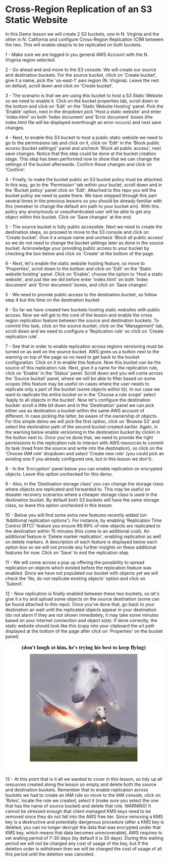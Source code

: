 # Cross-Region Replication of an S3 Static Website

In this Demo lesson we will create 2 S3 buckets, one in N. Virginia and the other in N. California and configure Cross-Region Replication (CRR between the two. This will enable obejcts to be replicated on both buckets. <br/>

1 - Make sure we are logged in you general AWS Account with the N. Virginia region selected. <br/>

2 - Go ahead and and move to the S3 console. We will create our source and destination buckets. For the source bucket, cllick on 'Create bucket', give it a name, pick the 'us-east-1' aws region (N. Virginia). Leave the rest on default, scroll down and click on 'Create bucket'. <br/>

3 - The scenario is that we are using this bucket to host a S3 Static Website so we need to enable it. Click on the bucket properties tab, scroll down to the bottom and click on 'Edit' on the 'Static Website Hosting' panel. Pick the 'Enable' option, next in the dropdown pick 'Host a static website' and enter 'index.html' on both 'Index document' and 'Error document' boxes (the index.html file will be displayed eventhough an error occurs) and next save changes. <br/>

4 - Next, to enable this S3 bucket to host a public static website we need to go to the permissions tab and click on it, click on 'Edit' in the 'Block public access (bucket settings)' panel and uncheck 'Block all public access', next save changes. Notice that this step could be done at the bucket creation stage. This step has been performed now to show that we can change the settings of the bucket afterwards. Confirm these changes and click on 'Confirm'.<br/>

4 - Finally, to make the bucket public an S3 bucket policy must be attached. In this way, go to the 'Permission' tab within your buclet, scroll down and in the 'Bucket policy' panel click on 'Edit'. Attached to this repo you will the bucket policy we need to paste there. We have stepped through this part several times in the previous lessons so you should be already familiar with this (remeber to change the default arn path to your bucket arn). With this policy any anonymouts or unauthenticated user will be able to get any object within this bucket. Click on 'Save changes' at the end. <br/>

5 - The source bucket is fully public accessible. Next we need to create the destination steps, so proceed to move to the S3 console and click on 'Create bucket'. Give it a unique name and uncheck 'Block all public access' so we do not need to change the bucket settings later as done in the source bucket. Acknowledge your providing public access to your bucket by checking the box below and click on 'Create' at the bottom of the page. <br/>

6 - Next, let's enable the static website hosting feature, so move to 'Properties', scroll down to the bottom and click on 'Edit' on the 'Static website hosting' panel. Click on 'Enable', choose the option to 'Host a static website', and just like we did before enter 'index.html' on both 'Index document' and 'Error document' boxes, and click on 'Save changes'. <br/>

5 - We need to provide public access to the destination bucket, so follow step 4 but this time on the destination bucket. <br/>

6 - So far we have created two buckets hosting static websites  with public access. Now we will get to the core of the lesson and enable the cross region replication feature between the source and destination buckets. To commit this task, click on the source bucket, click on the 'Management' tab, scroll down and we need to configure a 'Replication rule' so click on 'Create replication rule'. <br/>

7 -  See that in order to enable replication across regions versioning must be turned on as well on the source bucket. AWS gives us a button next to the warning on top of the page so no need to get back to the bucket configuration. Click on it to enable this feature. Now this bucket can be the source of this replication rule. Next, give it a name for the replication rule, click on 'Enable' in the 'Status' panel. Scroll down and you will come across the 'Source bucket' panel, where we will be able to filter based on some scopes (this feature may be useful on cases where the user needs to replicate only a part of the bucket (some objects within it)). In our case we want to replicate the entire bucket so in the 'Choose a rule scope' select 'Apply to all objects in the bucket'. Now let's configure the destination bucket: scroll a little bit down and in the 'Destination' panel we can pick either use as destination a bucket within the same AWS account of different. In case picking the latter, be aware of the ownership of objects. For this simple demo we will pick the first option, click on 'Browse S3' and select the destination path of the second bucket created earlier. Again, in the warning below enable versioning in the destination bucket by clickin in the button next to. Once you've done that, we need to provide the right permissions to the replication rule to interact with AWS resources to commit its task (read from the source and write into the destination), so click on the 'Choose IAM role' dropdown and select 'Create new role' (you could pick an existing one if you already configured one, but in this lesson we don't). <br/>

8 - In the 'Encryption' panel below you can enable replication on encrypted objects. Leave this option unchecked for this demo. <br/>

9 - Also, in the 'Destination storage class' you can change the storage class where objects are replicated and forwarded to. This may be useful on disaster recovery scenarios where a cheaper storage class is used in the destination bucket. By default both S3 buckets will have the same storage class, so leave this option unchecked in this lesson. <br/>

10 - Below you will find some extra new features recently added (on 'Additional replication options'). For instance, by enabling 'Replication Time Control (RTC)' feature you ensure 99.99% of new objects are replicated to the destination within 15 minutes (this come to an additional cost). An additional feature is 'Delete marker replication', enabling replication as well on delete markers. A description of each feature is displayed below each option box so we will not provide any further insights on these additional features for now. Click on 'Save' to end the replication step. <br/>

11 - We will come across a pop up offering the possibility to spread replication on objects which existed before the replication feature was enabled. Since we have not populated our bucket with objects yet we will check the 'No, do not replicate existing objects' option and click on 'Submit'. <br/>

12 - Now replication is finally enabled between these two buckets, so let's give it a try and upload some objects on the source destination (some can be found attached to this repo). Once you've done that, go back to your destination an wait until the replicated objects appear in your destination (do not alarm if they are not shown inmediately, it may take some minutes based on your internet connection and object size). If done correctly, the static website should look like this (copy into your clipboard the url path displayed at the bottom of the page after click on 'Properties' on the bucket panel).<br/>

![The best plane in the world](plane.PNG)
<br/>

13 - At this point that is it all we wanted to cover in this lesson, so tidy up all resources created along the lesson so empty and delete both the source and destination buckets. Remember that to enable replication across buckets we had to create an IAM role so move to the IAM console, click on 'Roles', locate the role we created, select it (make sure you select the one that has the name of source bucket) and delete that role. WARNING! It cannot be stressed enough that client-managed KMS keys need to be removed since they do not fall into the AWS free tier. Since removing a KMS key is a destructive and potentially dangerous procedure (after a KMS key is deleted, you can no longer decrypt the data that was encrypted under that KMS key, which means that data becomes unrecoverable), AWS requires to set waiting period of 7-30 days (by default it is 30 days). During this waiting period we will not be charged any cost of usage of the key, but if the deletion order is withdrawn then we will be charged the cost of usage of all this period until the deletion was canceled. <br/>

<br/>
